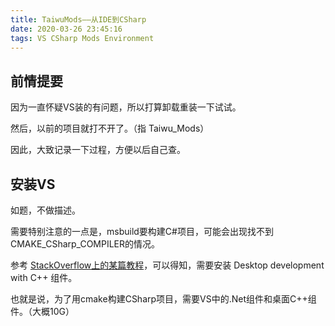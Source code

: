 ```yaml
---
title: TaiwuMods——从IDE到CSharp
date: 2020-03-26 23:45:16
tags: VS CSharp Mods Environment
---
```


## 前情提要

因为一直怀疑VS装的有问题，所以打算卸载重装一下试试。

然后，以前的项目就打不开了。（指 Taiwu_Mods）

因此，大致记录一下过程，方便以后自己查。

## 安装VS

如题，不做描述。

需要特别注意的一点是，msbuild要构建C#项目，可能会出现找不到CMAKE_CSharp_COMPILER的情况。

参考 [StackOverflow上的某篇教程](https://stackoverflow.com/questions/51668676/cmake-visual-studio-15-2017-could-not-find-any-instance-of-visual-studio)，可以得知，需要安装 Desktop development with C++ 组件。

也就是说，为了用cmake构建CSharp项目，需要VS中的.Net组件和桌面C++组件。（大概10G）

